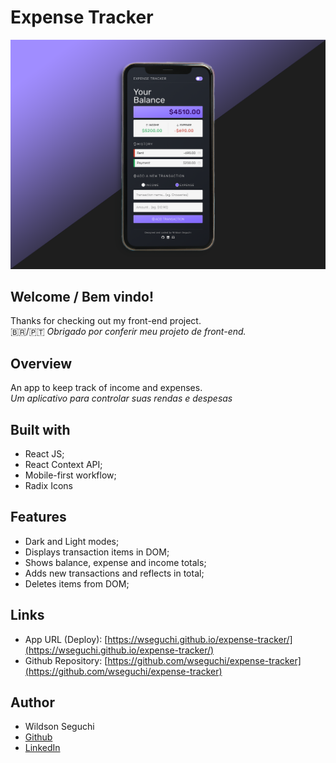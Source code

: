# Expense Tracker

![Design preview for the Expense Tracker App](./app-preview.png)

## Welcome / Bem vindo!

Thanks for checking out my front-end project.<br>
🇧🇷/🇵🇹 _Obrigado por conferir meu projeto de front-end._

## Overview

An app to keep track of income and expenses.<br>
_Um aplicativo para controlar suas rendas e despesas_

## Built with

- React JS;
- React Context API;
- Mobile-first workflow;
- Radix Icons

## Features

- Dark and Light modes;
- Displays transaction items in DOM;
- Shows balance, expense and income totals;
- Adds new transactions and reflects in total;
- Deletes items from DOM;

## Links

- App URL (Deploy): [https://wseguchi.github.io/expense-tracker/](https://wseguchi.github.io/expense-tracker/)
- Github Repository: [https://github.com/wseguchi/expense-tracker](https://github.com/wseguchi/expense-tracker)

## Author

- Wildson Seguchi
- [Github](https://github.com/wseguchi)
- [LinkedIn](https://www.linkedin.com/in/wildson-seguchi/)
